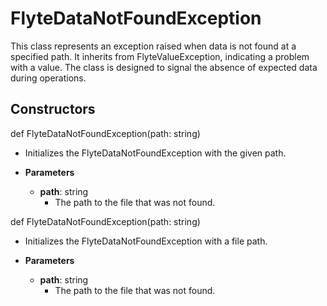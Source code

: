 # FlyteDataNotFoundException

This class represents an exception raised when data is not found at a specified path. It inherits from FlyteValueException, indicating a problem with a value. The class is designed to signal the absence of expected data during operations.

## Constructors
def FlyteDataNotFoundException(path: string)
-  Initializes the FlyteDataNotFoundException with the given path.
- **Parameters**

  - **path**: string
    - The path to the file that was not found.

def FlyteDataNotFoundException(path: string)
-  Initializes the FlyteDataNotFoundException with a file path.
- **Parameters**

  - **path**: string
    - The path to the file that was not found.



